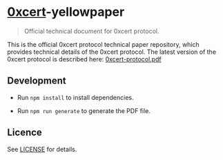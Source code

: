 # [0xcert](https://0xcert.org)-yellowpaper

> Official technical document for 0xcert protocol.

This is the official 0xcert protocol technical paper repository, which provides technical details of the 0xcert protocol. The latest version of the 0xcert protocol is described here: [0xcert-protocol.pdf](dist/0xcert-protocol.pdf)

## Development

* Run `npm install` to install dependencies.

* Run `npm run generate` to generate the PDF file.

## Licence

See [LICENSE](./LICENSE) for details.
